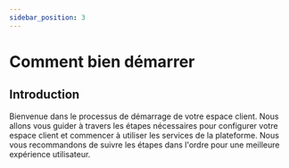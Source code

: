```yaml
---
sidebar_position: 3
---
```

# Comment bien démarrer
## Introduction
Bienvenue dans le processus de démarrage de votre espace client. Nous allons vous guider à travers les étapes nécessaires pour configurer votre espace client et commencer à utiliser les services de la plateforme. Nous vous recommandons de suivre les étapes dans l'ordre pour une meilleure expérience utilisateur.

